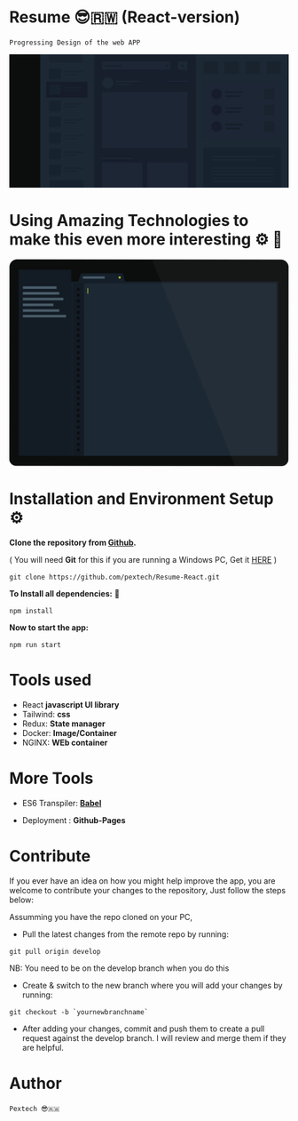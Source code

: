 # Resume 😎🇷🇼 (React-version)

```
Progressing Design of the web APP
```

![Design preview for the DutyGenerator app](./src/images/background.svg)

# Using Amazing Technologies to make this even more interesting ⚙︎ 🔧

![Design preview for the DutyGenerator app](./src/images/screen_editor.svg)

<!-- ## How to get access to the Docker Container/Image

- Go on [Dockerhub](https://hub.docker.com/) website, if you don't have an account, you will be asked to create one

- The image is accessible via this link **[fronted-Image](https://hub.docker.com/layers/138860314/pextech/dutygenfront/frontend/images/sha256-dbaa46cc1fd2355645d2aa474457a61a339441964521a9fd8bb2f381177318d5?context=explore)**

- To run the image locally run the following command to pull the image  `docker push pextech/dutygenfront:frontend`

- to start the image run `docker run -it -p 8080:80 --name frontend pextech/dutygenfront:frontend` -->


# Installation and Environment Setup ⚙︎ 

**Clone the repository from [Github](https://github.com/pextech/Resume-React.git).**

( You will need **Git** for this if you are running a Windows PC, Get it [HERE](https://git-scm.com/) )

```
git clone https://github.com/pextech/Resume-React.git
```

**To Install all dependencies:** 🔧

```
npm install
```


**Now to start the app:**

```
npm run start
```


# Tools used

- React **javascript UI library**
- Tailwind: **css**
- Redux: **State manager**
- Docker: **Image/Container**
- NGINX: **WEb container**

# More Tools

- ES6 Transpiler: **[Babel](babeljs.io)**
<!-- - Deployment: **[Heroku](https://www.heroku.com)** and **[Netlify](https://www.netlify.com/)** -->

- Deployment : **Github-Pages**
<!-- - link to the app: **[link](https://pextech.github.io/Front-end-dutygenerator/)** -->

# Contribute

If you ever have an idea on how you might help improve the app, you are welcome to contribute your changes to the repository, Just follow the steps below:

Assumming you have the repo cloned on your PC,

- Pull the latest changes from the remote repo by running:

```
git pull origin develop
```

NB: You need to be on the develop branch when you do this

- Create & switch to the new branch where you will add your changes by running:

```
git checkout -b `yournewbranchname`
```

- After adding your changes, commit and push them to create a pull request against the develop branch. I will review and merge them if they are helpful.


# Author 

` Pextech 😎🇷🇼 `

